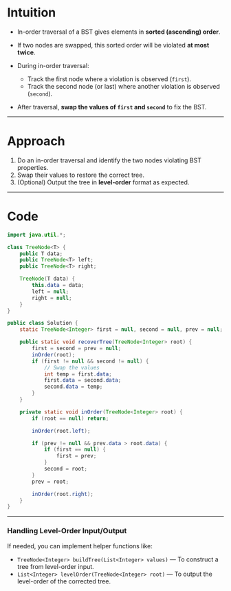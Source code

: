 # Intuition

* In-order traversal of a BST gives elements in **sorted (ascending) order**.
* If two nodes are swapped, this sorted order will be violated **at most twice**.
* During in-order traversal:

  * Track the first node where a violation is observed (`first`).
  * Track the second node (or last) where another violation is observed (`second`).
* After traversal, **swap the values of `first` and `second`** to fix the BST.

---

# Approach

1. Do an in-order traversal and identify the two nodes violating BST properties.
2. Swap their values to restore the correct tree.
3. (Optional) Output the tree in **level-order** format as expected.

---

# Code 

```java
import java.util.*;

class TreeNode<T> {
    public T data;
    public TreeNode<T> left;
    public TreeNode<T> right;

    TreeNode(T data) {
        this.data = data;
        left = null;
        right = null;
    }
}

public class Solution {
    static TreeNode<Integer> first = null, second = null, prev = null;

    public static void recoverTree(TreeNode<Integer> root) {
        first = second = prev = null;
        inOrder(root);
        if (first != null && second != null) {
            // Swap the values
            int temp = first.data;
            first.data = second.data;
            second.data = temp;
        }
    }

    private static void inOrder(TreeNode<Integer> root) {
        if (root == null) return;

        inOrder(root.left);

        if (prev != null && prev.data > root.data) {
            if (first == null) {
                first = prev;
            }
            second = root;
        }
        prev = root;

        inOrder(root.right);
    }
}
```

---

### **Handling Level-Order Input/Output**

If needed, you can implement helper functions like:

* `TreeNode<Integer> buildTree(List<Integer> values)` — To construct a tree from level-order input.
* `List<Integer> levelOrder(TreeNode<Integer> root)` — To output the level-order of the corrected tree.

